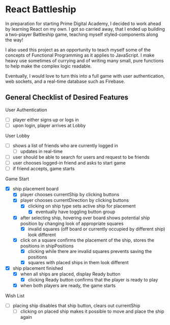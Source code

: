 # React Battleship
In preparation for starting Prime Digital Academy, I decided to work ahead by learning React on my own. I got so carried away, that I ended up building a two-player Battleship game, teaching myself styled-components along the way!

I also used this project as an opportunity to teach myself some of the concepts of Functional Programming as it applies to JavaScript. I make heavy use sometimes of currying and of writing many small, pure functions to help make the complex logic readable.

Eventually, I would love to turn this into a full game with user authentication, web sockets, and a real-time database such as Firebase.

## General Checklist of Desired Features
User Authentication
- [ ] player either signs up or logs in
- [ ] upon login, player arrives at Lobby

User Lobby
  - [ ] shows a list of friends who are currently logged in
    - [ ] updates in real-time
  - [ ] user should be able to search for users and request to be friends
  - [ ] user chooses logged-in friend and asks to start game
  - [ ] if friend accepts, game starts

Game Start
- [x] ship placement board
  - [x] player chooses currentShip by clicking buttons
  - [x] player chooses currentDirection by clicking buttons
    - [x] clicking on ship type sets active ship for placement
      - [x] eventually have toggling button group
  - [x] after selecting ship, hovering over board shows potential ship position by changing look of appropriate squares
    - [x] invalid squares (off board or currently occupied by different ship) look different
  - [x] click on a square confirms the placement of the ship, stores the positions in shipPositions
    - [x] clicking while there are invalid squares prevents saving the positions
    - [x] squares with placed ships in them look different
- [x] ship placement finished
  - [x] when all ships are placed, display Ready button
    - [x] clicking Ready button confirms that the player is ready to play
  - [x] when both players are ready, the game starts

Wish List
- [ ] placing ship disables that ship button, clears out currentShip
  - [ ] clicking on placed ship makes it possible to move and place the ship again
